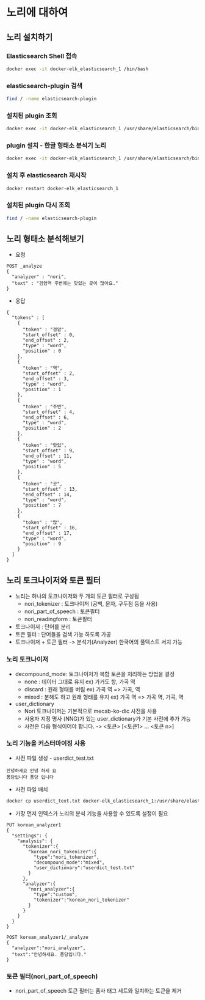 # 노리에 대하여

## 노리 설치하기

### Elasticsearch Shell 접속

```bash
docker exec -it docker-elk_elasticsearch_1 /bin/bash
```

### elasticsearch-plugin 검색

```bash
find / -name elasticsearch-plugin
```

### 설치된 plugin 조회

```bash
docker exec -it docker-elk_elasticsearch_1 /usr/share/elasticsearch/bin/elasticsearch-plugin list
```

### plugin 설치 - 한글 형태소 분석기 노리

```bash
docker exec -it docker-elk_elasticsearch_1 /usr/share/elasticsearch/bin/elasticsearch-plugin install
```

### 설치 후 elasticsearch 재시작

```bash
docker restart docker-elk_elasticsearch_1
```

### 설치된 plugin 다시 조회

```bash
find / -name elasticsearch-plugin
```

## 노리 형태소 분석해보기

- 요청
```
POST _analyze
{
  "analyzer" : "nori",
  "text" : "검암역 주변에는 맛있는 곳이 많아요."
}
```

- 응답
```
{
  "tokens" : [
    {
      "token" : "검암",
      "start_offset" : 0,
      "end_offset" : 2,
      "type" : "word",
      "position" : 0
    },
    {
      "token" : "역",
      "start_offset" : 2,
      "end_offset" : 3,
      "type" : "word",
      "position" : 1
    },
    {
      "token" : "주변",
      "start_offset" : 4,
      "end_offset" : 6,
      "type" : "word",
      "position" : 2
    },
    {
      "token" : "맛있",
      "start_offset" : 9,
      "end_offset" : 11,
      "type" : "word",
      "position" : 5
    },
    {
      "token" : "곳",
      "start_offset" : 13,
      "end_offset" : 14,
      "type" : "word",
      "position" : 7
    },
    {
      "token" : "많",
      "start_offset" : 16,
      "end_offset" : 17,
      "type" : "word",
      "position" : 9
    }
  ]
}
```

## 노리 토크나이저와 토큰 필터

- 노리는 하나의 토크나이저와 두 개의 토큰 필터로 구성됨
  - nori_tokenizer : 토크나이저 (공백, 문자, 구두점 등을 사용)
  - nori_part_of_speech : 토큰필터
  - nori_readingform : 토큰필터
- 토크나이저 : 단어를 분리
- 토큰 필터 : 단어들을 검색 가능 하도록 가공
- 토크나이저 + 토큰 필터 -> 분석기(Analyzer) 한국어의 풀텍스트 서치 가능

### 노리 토크나이저

- decompound_mode: 토크나이저가 복합 토큰을 처리하는 방법을 결정
  - none : 데이터 그대로 유지 ex) 가거도 항, 가곡 역
  - discard : 원래 형태를 버림 ex) 가곡 역 => 가곡, 역
  - mixed : 분해도 하고 원래 형태를 유지 ex) 가곡 역 => 가곡 역, 가곡, 역
- user_dictionary
  - Nori 토크나이저는 기본적으로 mecab-ko-dic 사전을 사용
  - 사용자 지정 명사 (NNG)가 있는 user_dictionary가 기본 사전에 추가 가능
  - 사전은 다음 형식이어야 합니다. -> <토큰> [<토큰1> ... <토큰 n>]

### 노리 기능을 커스터마이징 사용

- 사전 파일 생성 - userdict_test.txt
```text
안녕하세요 안녕 하세 요
퐁당입니다 퐁당 입니다
```

- 사전 파일 배치
```bash
docker cp userdict_text.txt docker-elk_elasticsearch_1:/usr/share/elasticsearch/config
```

- 가장 먼저 인덱스가 노리의 분석 기능을 사용할 수 있도록 설정이 필요
```
PUT korean_analyzer1
{
  "settings": {
    "analysis": {
      "tokenizer":{
        "korean_nori_tokenizer":{
          "type":"nori_tokenizer",
          "decompound_mode":"mixed",
          "user_dictionary":"userdict_test.txt"
        }
      },
      "analyzer":{
        "nori_analyzer":{
          "type":"custom",
          "tokenizer":"korean_nori_tokenizer"
        }
      }
    }
  }
}
```

```
POST korean_analyzer1/_analyze
{
  "analyzer":"nori_analyzer",
  "text":"안녕하세요. 퐁당입니다."
}
```

### 토큰 필터(nori_part_of_speech)

- nori_part_of_speech 토큰 필터는 품사 태그 세트와 일치하는 토큰을 제거
